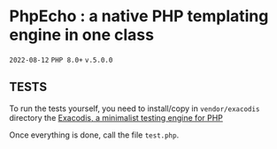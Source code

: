 # PhpEcho : a native PHP templating engine in one class 

`2022-08-12` `PHP 8.0+` `v.5.0.0`

## TESTS

To run the tests yourself, you need to install/copy in `vendor/exacodis` 
directory the [Exacodis, a minimalist testing engine for PHP](https://github.com/rawsrc/exacodis)


Once everything is done, call the file `test.php`.
